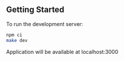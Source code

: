 ## Getting Started

To run the development server:

```bash
npm ci
make dev
```

Application will be available at localhost:3000
